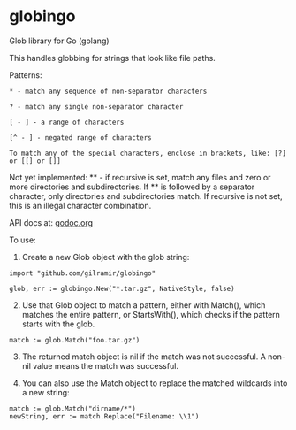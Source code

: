 # globingo
Glob library for Go (golang)

This handles globbing for strings that look like file paths.

Patterns:

    * - match any sequence of non-separator characters

    ? - match any single non-separator character

    [ - ] - a range of characters

    [^ - ] - negated range of characters

    To match any of the special characters, enclose in brackets, like: [?] or [[] or []]

Not yet implemented:
    ** - if recursive is set, match any files and zero or more directories and subdirectories.
        If ** is followed by a separator character, only directories and subdirectories match.
        If recursive is not set, this is an illegal character combination.

API docs at: [godoc.org](https://godoc.org/github.com/gilramir/globingo "GoDoc")

To use:

1. Create a new Glob object with the glob string:
```
import "github.com/gilramir/globingo"

glob, err := globingo.New("*.tar.gz", NativeStyle, false)
```
2. Use that Glob object to match a pattern, either with Match(), which matches the entire pattern,
or StartsWith(), which checks if the pattern starts with the glob.
```
match := glob.Match("foo.tar.gz")
```
3. The returned match object is nil if the match was not successful. A non-nil value means
the match was successful.

4. You can also use the Match object to replace the matched wildcards into a new string:
```
match := glob.Match("dirname/*")
newString, err := match.Replace("Filename: \\1")
```

